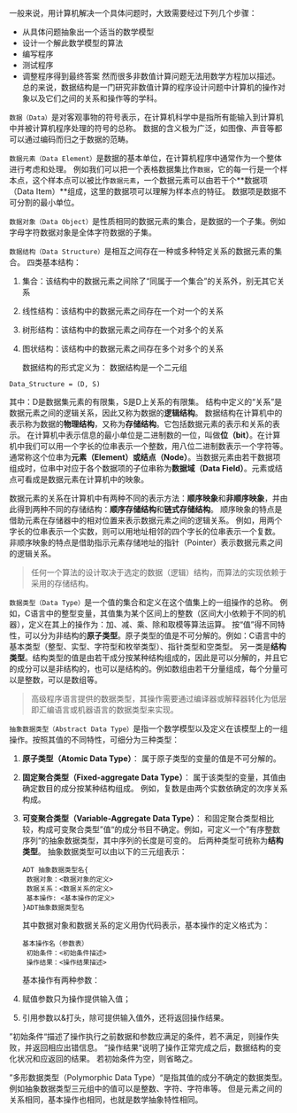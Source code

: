 一般来说，用计算机解决一个具体问题时，大致需要经过下列几个步骤：

- 从具体问题抽象出一个适当的数学模型
- 设计一个解此数学模型的算法
- 编写程序
- 测试程序
- 调整程序得到最终答案
  然而很多非数值计算问题无法用数学方程加以描述。
  总的来说，数据结构是一门研究非数值计算的程序设计问题中计算机的操作对象以及它们之间的关系和操作等的学科。



`数据（Data）`是对客观事物的符号表示，在计算机科学中是指所有能输入到计算机中并被计算机程序处理的符号的总称。 数据的含义极为广泛，如图像、声音等都可以通过编码而归之于数据的范畴。

`数据元素（Data Element）`是数据的基本单位，在计算机程序中通常作为一个整体进行考虑和处理。 例如我们可以把一个表格数据集比作`数据`，它的每一行是一个样本点，这个样本点可以被比作`数据元素`，一个数据元素可以由若干个**数据项（Data Item）**组成，这里的数据项可以理解为样本点的特征。 数据项是数据不可分割的最小单位。

`数据对象（Data Object）`是性质相同的数据元素的集合，是数据的一个子集。例如字母字符数据对象是全体字符数据的子集。

`数据结构（Data Structure）`是相互之间存在一种或多种特定关系的数据元素的集合。
四类基本结构：

1. 集合：该结构中的数据元素之间除了“同属于一个集合”的关系外，别无其它关系
2. 线性结构：该结构中的数据元素之间存在一个对一个的关系
3. 树形结构：该结构中的数据元素之间存在一个对多个的关系
4. 图状结构：该结构中的数据元素之间存在多个对多个的关系

   数据结构的形式定义为： 数据结构是一个二元组

```textile
Data_Structure = (D, S)
```

   其中：D是数据集元素的有限集，S是D上关系的有限集。
   结构中定义的“关系”是数据元素之间的逻辑关系，因此又称为数据的**逻辑结构**。 数据结构在计算机中的表示称为数据的**物理结构**，又称为**存储结构**。它包括数据元素的表示和关系的表示。 在计算机中表示信息的最小单位是二进制数的一位，叫做**位（bit）**。在计算机中我们可以用一个字长的位串表示一个整数，用八位二进制数表示一个字符等。 通常称这个位串为**元素（Element）**或**结点（Node）**。当数据元素由若干数据项组成时，位串中对应于各个数据项的子位串称为**数据域（Data Field）**。元素或结点可看成是数据元素在计算机中的映象。

数据元素的关系在计算机中有两种不同的表示方法：**顺序映象**和**非顺序映象**，并由此得到两种不同的存储结构：**顺序存储结构**和**链式存储结构**。 顺序映象的特点是借助元素在存储器中的相对位置来表示数据元素之间的逻辑关系。 例如，用两个字长的位串表示一个实数，则可以用地址相邻的四个字长的位串表示一个复数。 非顺序映象的特点是借助指示元素存储地址的指针（Pointer）表示数据元素之间的逻辑关系。 

> 任何一个算法的设计取决于选定的数据（逻辑）结构，而算法的实现依赖于采用的存储结构。

`数据类型（Data Type）`是一个值的集合和定义在这个值集上的一组操作的总称。 例如，C语言中的整型变量，其值集为某个区间上的整数（区间大小依赖于不同的机器），定义在其上的操作为：加、减、乘、除和取模等算法运算。
按“值”得不同特性，可以分为非结构的**原子类型**。原子类型的值是不可分解的。例如：C语言中的基本类型（整型、实型、字符型和枚举类型）、指针类型和空类型。 另一类是**结构类型**。结构类型的值是由若干成分按某种结构组成的，因此是可以分解的，并且它的成分可以是非结构的，也可以是结构的。例如数组由若干分量组成，每个分量可以是整数，可以是数组等。

> 高级程序语言提供的数据类型，其操作需要通过编译器或解释器转化为低层即汇编语言或机器语言的数据类型来实现。

`抽象数据类型（Abstract Data Type）`是指一个数学模型以及定义在该模型上的一组操作。按照其值的不同特性，可细分为三种类型：

1. **原子类型（Atomic Data Type）**： 属于原子类型的变量的值是不可分解的。

2. **固定聚合类型（Fixed-aggregate Data Type）**： 属于该类型的变量，其值由确定数目的成分按某种结构组成。 例如，复数是由两个实数依确定的次序关系构成。

3. **可变聚合类型（Variable-Aggregate Data Type）**： 和固定聚合类型相比较，构成可变聚合类型”值“的成分书目不确定。例如，可定义一个”有序整数序列“的抽象数据类型，其中序列的长度是可变的。
   后两种类型可统称为**结构类型**。
   抽象数据类型可以由以下的三元组表示：
   
   ```textile
   ADT 抽象数据类型名{
    数据对象：<数据对象的定义>
    数据关系：<数据关系的定义>
    基本操作: <基本操作的定义>
   }ADT抽象数据类型名
   ```
   
   其中数据对象和数据关系的定义用伪代码表示，基本操作的定义格式为：
   
   ```textile
   基本操作名（参数表）
    初始条件：<初始条件描述>
    操作结果：<操作结果描述>
   ```
   
   基本操作有两种参数：

4. 赋值参数只为操作提供输入值；

5. 引用参数以&打头，除可提供输入值外，还将返回操作结果。

”初始条件“描述了操作执行之前数据和参数应满足的条件，若不满足，则操作失败，并返回相应出错信息。
”操作结果“说明了操作正常完成之后，数据结构的变化状况和应返回的结果。 若初始条件为空，则省略之。

”多形数据类型（Polymorphic Data Type）“是指其值的成分不确定的数据类型。例如抽象数据类型三元组中的值可以是整数、字符、字符串等。 但是元素之间的关系相同，基本操作也相同，也就是数学抽象特性相同。